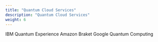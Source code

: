 ```yaml
---
title: "Quantum Cloud Services"
description: "Quantum Cloud Services"
weight: 6
---
```


IBM Quantum Experience
Amazon Braket
Google Quantum Computing